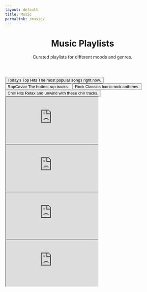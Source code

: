 ```yaml
---
layout: default
title: Music
permalink: /music/
---
```


<div class="main-content">
    <div class="glass-container container">
        <div class="glass-card">
            <header class="page-header">
                <h1>Music Playlists</h1>
                <p>Curated playlists for different moods and genres.</p>
            </header>
            <div id="playlist-buttons">
                <button class="glass-button">
                  <span>Today's Top Hits</span>
                  <span>The most popular songs right now.</span>
                </button>
                <button class="glass-button">
                  <span>RapCaviar</span>
                  <span>The hottest rap tracks.</span>
                </button>
                <button class="glass-button">
                  <span>Rock Classics</span>
                  <span>Iconic rock anthems.</span>
                </button>
                <button class="glass-button">
                  <span>Chill Hits</span>
                  <span>Relax and unwind with these chill tracks.</span>
                </button>
            </div>
            <div class="glass-panel" style="min-height: 400px; position: relative;">
                <div class="spotify-player active" id="spotify-player-1">
                  <iframe src="https://open.spotify.com/embed/playlist/37i9dQZF1DXcBWIGoYBM5M" allow="encrypted-media"></iframe>
                </div>
                <div class="spotify-player" id="spotify-player-2">
                  <iframe src="https://open.spotify.com/embed/playlist/37i9dQZF1DX0XUfTFmNBRM" allow="encrypted-media"></iframe>
                </div>
                <div class="spotify-player" id="spotify-player-3">
                  <iframe src="https://open.spotify.com/embed/playlist/37i9dQZF1DWY4xNBQviFRD" allow="encrypted-media"></iframe>
                </div>
                <div class="spotify-player" id="spotify-player-4">
                  <iframe src="https://open.spotify.com/embed/playlist/37i9dQZF1DX4sWSpwq3LiO" allow="encrypted-media"></iframe>
                </div>
            </div>
        </div>
    </div>
</div> 